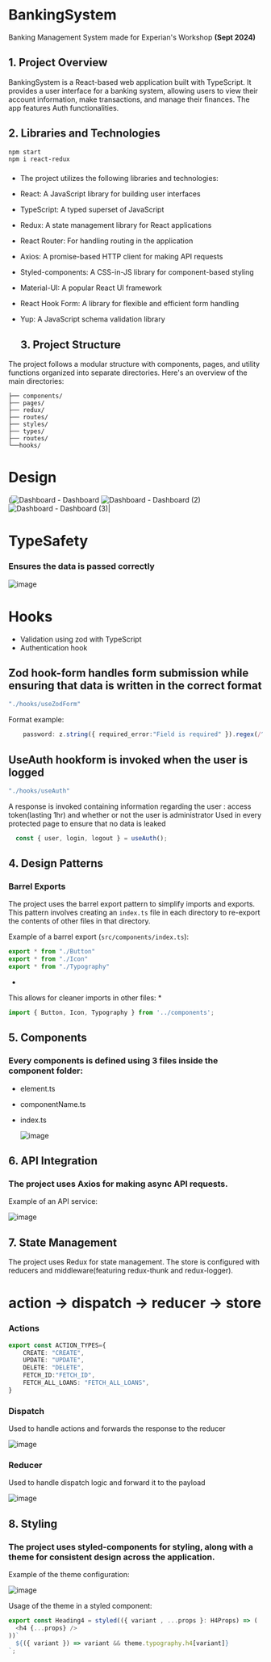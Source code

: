 # BankingSystem
Banking Management System made for Experian's Workshop
**(Sept 2024)**
## 1. Project Overview

BankingSystem is a React-based web application built with TypeScript. It provides a user interface for a banking system, allowing users to view their account information, make transactions, and manage their finances. The app features Auth functionalities.
## 2. Libraries and Technologies
```
npm start
npm i react-redux
```
### 
* The project utilizes the following libraries and technologies: 

- React: A JavaScript library for building user interfaces
- TypeScript: A typed superset of JavaScript
- Redux: A state management library for React applications
- React Router: For handling routing in the application
- Axios: A promise-based HTTP client for making API requests
- Styled-components: A CSS-in-JS library for component-based styling
- Material-UI: A popular React UI framework
- React Hook Form: A library for flexible and efficient form handling
- Yup: A JavaScript schema validation library

  ## 3. Project Structure

The project follows a modular structure with components, pages, and utility functions organized into separate directories. Here's an overview of the main directories:


```src/
├── components/
├── pages/
├── redux/
├── routes/
├── styles/
├── types/
├── routes/
└──hooks/
```

Design
==
(![Dashboard - Dashboard](https://github.com/user-attachments/assets/396e8a67-436f-4a5a-ba3c-c2a1162d3122)
![Dashboard - Dashboard (2)](https://github.com/user-attachments/assets/55289e75-dd15-4205-adb4-f94e9bffac82)
![Dashboard - Dashboard (3)](https://github.com/user-attachments/assets/fc76d1ec-e960-408d-8e93-3c46cffcf6d1)|










TypeSafety
==
### Ensures the data is passed correctly

![image](https://github.com/user-attachments/assets/79e303c0-8bd7-4be9-8835-46d9c9429247)


Hooks
==

- Validation using zod with TypeScript
- Authentication hook

## Zod hook-form handles form submission while ensuring that data is written in the correct format
```typescript
"./hooks/useZodForm"
```
 Format example:
```typescript
    password: z.string({ required_error:"Field is required" }).regex(/^(?=.*[0-9])(?=.*[a-z])(?=.*[A-Z])(?=.*\W)(?!.* ).{8,16}$/
```

## UseAuth hookform is invoked when the user is logged
```typescript
"./hooks/useAuth"
```
 A response is invoked containing information regarding the user : access token(lasting 1hr) and whether or not the user is administrator
 Used in every protected page to ensure that no data is leaked
```typescript
  const { user, login, logout } = useAuth();
```


## 4. Design Patterns

### Barrel Exports

The project uses the barrel export pattern to simplify imports and exports. This pattern involves creating an `index.ts` file in each directory to re-export the contents of other files in that directory.

Example of a barrel export (`src/components/index.ts`):

```typescript
export * from "./Button"
export * from "./Icon"
export * from "./Typography"
```

*
This allows for cleaner imports in other files:
*
```typescript
import { Button, Icon, Typography } from '../components';
```

## 5. Components
### Every components is defined using 3 files inside the component folder:
- element.ts
- componentName.ts
- index.ts

  ![image](https://github.com/user-attachments/assets/b7a04070-6af3-4d03-bc83-f53773041672)

 ## 6. API Integration

### The project uses Axios for making async API requests.

Example of an API service:

  ![image](https://github.com/user-attachments/assets/b4c9088c-cea3-40ee-a0cc-7a23dcd8dc72)

  ## 7. State Management

The project uses Redux for state management. The store is configured with reducers and middleware(featuring redux-thunk and redux-logger).

action → dispatch → reducer → store
==

### Actions
```typescript
export const ACTION_TYPES={
    CREATE: "CREATE",
    UPDATE: "UPDATE",
    DELETE: "DELETE",
    FETCH_ID:"FETCH_ID",
    FETCH_ALL_LOANS: "FETCH_ALL_LOANS",
}
```

### Dispatch 
Used to handle actions and forwards the response to the reducer

![image](https://github.com/user-attachments/assets/4487084c-082e-4ee7-976c-14469661adcd)

### Reducer
Used to handle dispatch logic and forward it to the payload

![image](https://github.com/user-attachments/assets/f0c5759d-256f-4c52-a621-e62e7c63f10d)


## 8. Styling

### The project uses styled-components for styling, along with a theme for consistent design across the application.

Example of the theme configuration:

![image](https://github.com/user-attachments/assets/8b87e5fa-dfdf-4316-82b4-7533684d5646)

Usage of the theme in a styled component:
```typescript
export const Heading4 = styled(({ variant , ...props }: H4Props) => (
  <h4 {...props} />
))`
  ${({ variant }) => variant && theme.typography.h4[variant]}
`;
```











